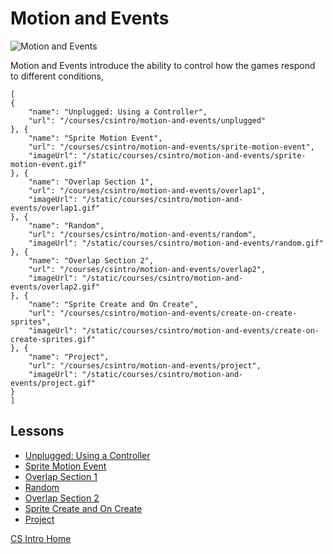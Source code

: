 # Motion and Events

![Motion and Events](/static/courses/csintro/motion-and-events.gif)

Motion and Events introduce the ability to control how the games respond to different conditions, 

```codecard
[
{
    "name": "Unplugged: Using a Controller",
    "url": "/courses/csintro/motion-and-events/unplugged"
}, {
    "name": "Sprite Motion Event",
    "url": "/courses/csintro/motion-and-events/sprite-motion-event",
    "imageUrl": "/static/courses/csintro/motion-and-events/sprite-motion-event.gif"
}, {
    "name": "Overlap Section 1",
    "url": "/courses/csintro/motion-and-events/overlap1",
    "imageUrl": "/static/courses/csintro/motion-and-events/overlap1.gif"
}, {
    "name": "Random",
    "url": "/courses/csintro/motion-and-events/random",
    "imageUrl": "/static/courses/csintro/motion-and-events/random.gif"
}, {
    "name": "Overlap Section 2",
    "url": "/courses/csintro/motion-and-events/overlap2",
    "imageUrl": "/static/courses/csintro/motion-and-events/overlap2.gif"
}, {
    "name": "Sprite Create and On Create",
    "url": "/courses/csintro/motion-and-events/create-on-create-sprites",
    "imageUrl": "/static/courses/csintro/motion-and-events/create-on-create-sprites.gif"
}, {
    "name": "Project",
    "url": "/courses/csintro/motion-and-events/project",
    "imageUrl": "/static/courses/csintro/motion-and-events/project.gif"
}
]
```

## Lessons

* [Unplugged: Using a Controller](/courses/csintro/motion-and-events/unplugged)
* [Sprite Motion Event](/courses/csintro/motion-and-events/sprite-motion-event)
* [Overlap Section 1](/courses/csintro/motion-and-events/overlap1)
* [Random](/courses/csintro/motion-and-events/random)
* [Overlap Section 2](/courses/csintro/motion-and-events/overlap2)
* [Sprite Create and On Create](/courses/csintro/motion-and-events/create-on-create-sprites)
* [Project](/courses/csintro/motion-and-events/project)


[CS Intro Home](/courses/csintro)
